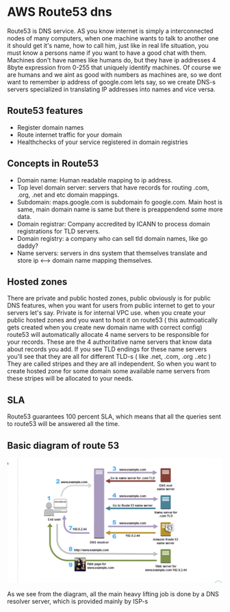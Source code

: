 # AWS Route53 dns
Route53 is DNS service. AS you know internet is simply a interconnected nodes of many computers, when one machine wants to talk to another one it should get it's name, how to 
call him, just like in real life situation, you must know a persons name if you want to have a good chat with them.
Machines don't have names like humans do, but they have ip addresses 4 8byte expression from 0-255 that uniquely identify machines. Of course we are humans and we aint as good with
numbers as machines are, so we dont want to remember ip address of google.com lets say, so we create DNS-s servers specialized in translating IP addresses into names and vice versa.

## Route53 features
- Register domain names
- Route internet traffic for your domain
- Healthchecks of your service registered in domain registries

## Concepts in Route53
- Domain name: Human readable mapping to ip address.
- Top level domain server: servers that have records for routing .com, .org, .net and etc domain mappings.
- Subdomain: maps.google.com is subdomain fo google.com. Main host is same, main domain name is same but there is preappendend some more data.
- Domain registrar: Company accredited by ICANN to process domain registrations for TLD servers.
- Domain registry: a company who can sell tld domain names, like go daddy?
- Name servers: servers in dns system that themselves translate and store ip <--> domain name mapping themselves.

## Hosted zones
There are private and public hosted zones, public obviously is for public DNS features, when you want for users from public internet to get to your servers let's say. Private is for internal VPC use. 
when you create your public hosted zones and you want to host it on route53 ( this autmoatically gets created when you create new domain name with correct config) route53 will automatically allocate 4 name servers to be responsible for your records. These are the 4 authoritative name servers that know data about
records you add. If you see TLD endings for these name servers you'll see that they are all for different TLD-s ( like .net, .com, .org ..etc )
They are called stripes and they are all independent. So when you want to create hosted zone for some domain some available name servers from these
stripes will be allocated to your needs.


## SLA
Route53 guarantees 100 percent SLA, which means that all the queries sent to route53 will be answered all the time.

## Basic diagram of route 53 
![diagram](./diagram.png)

As we see from the diagram, all the main heavy lifting job is done by a DNS resolver server, which is provided mainly by ISP-s
